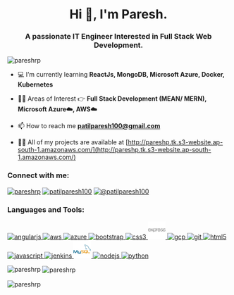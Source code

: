 <h1 align="center">Hi 👋, I'm Paresh.</h1>
<h3 align="center">A passionate IT Engineer Interested in Full Stack Web Development.</h3>

<p align="left"> <img src="https://komarev.com/ghpvc/?username=pareshrp" alt="pareshrp" /> </p>

- :computer: I’m currently learning **ReactJs, MongoDB, Microsoft Azure, Docker, Kubernetes**

- 👨‍💻 Areas of Interest :point_right: **Full Stack Development (MEAN/ MERN), Microsoft Azure:cloud:, AWS:cloud:**

- :mailbox: How to reach me **patilparesh100@gmail.com**

- 👨‍💻 All of my projects are available at [http://pareshp.tk.s3-website.ap-south-1.amazonaws.com/](http://pareshp.tk.s3-website.ap-south-1.amazonaws.com/)

<p align="left">
<h3 align="left">Connect with me:</h3>

<a href="https://linkedin.com/in/pareshrp" target="blank"><img align="center" src="https://raw.githubusercontent.com/rahuldkjain/github-profile-readme-generator/master/src/images/icons/Social/linked-in.svg" alt="pareshrp" height="30" width="40" /></a>
<a href="https://www.hackerrank.com/patilparesh100" target="blank"><img align="center" src="https://raw.githubusercontent.com/rahuldkjain/github-profile-readme-generator/master/src/images/icons/Social/hackerrank.svg" alt="patilparesh100" height="30" width="40" /></a>
<a href="https://www.hackerearth.com/@patilparesh100" target="blank"><img align="center" src="https://raw.githubusercontent.com/rahuldkjain/github-profile-readme-generator/master/src/images/icons/Social/hackerearth.svg" alt="@patilparesh100" height="30" width="40" /></a>
</p>

<h3 align="left">Languages and Tools:</h3>
<p align="left"> <a href="https://angular.io" target="_blank"> <img src="https://raw.githubusercontent.com/rahuldkjain/github-profile-readme-generator/master/src/images/icons/FrontendDevelopment/angularjs.svg" alt="angularjs" width="40" height="40"/> </a> 
<a href="https://aws.amazon.com" target="_blank"> <img src="https://raw.githubusercontent.com/rahuldkjain/github-profile-readme-generator/master/src/images/icons/Devops/aws.svg" alt="aws" width="40" height="40"/> </a> 
<a href="https://azure.microsoft.com/en-in/" target="_blank"> <img src="https://raw.githubusercontent.com/rahuldkjain/github-profile-readme-generator/master/src/images/icons/Devops/azure.svg" alt="azure" width="40" height="40"/> </a> 
<a href="https://getbootstrap.com" target="_blank"> <img src="https://raw.githubusercontent.com/rahuldkjain/github-profile-readme-generator/master/src/images/icons/FrontendDevelopment/bootstrap.svg" alt="bootstrap" width="40" height="40"/> </a> 
<a href="https://www.w3schools.com/css/" target="_blank"> <img src="https://raw.githubusercontent.com/rahuldkjain/github-profile-readme-generator/master/src/images/icons/FrontendDevelopment/css.svg" alt="css3" width="40" height="40"/> </a>
<a href="https://expressjs.com" target="_blank"> <img src="https://raw.githubusercontent.com/devicons/devicon/master/icons/express/express-original-wordmark.svg" alt="express" width="40" height="40"/> </a> 
<!-- <a href="https://www.figma.com/" target="_blank"> <img src="https://www.vectorlogo.zone/logos/figma/figma-icon.svg" alt="figma" width="40" height="40"/> </a> -->
<a href="https://cloud.google.com" target="_blank"> <img src="https://raw.githubusercontent.com/rahuldkjain/github-profile-readme-generator/master/src/images/icons/Devops/gcp.svg" alt="gcp" width="40" height="40"/> </a> 
<a href="https://git-scm.com/" target="_blank"> <img src="https://raw.githubusercontent.com/rahuldkjain/github-profile-readme-generator/master/src/images/icons/Other/git.svg" alt="git" width="40" height="40"/> </a> 
<a href="https://www.w3.org/html/" target="_blank"> <img src="https://raw.githubusercontent.com/rahuldkjain/github-profile-readme-generator/master/src/images/icons/FrontendDevelopment/html.svg" alt="html5" width="40" height="40"/> </a> 
<a href="https://developer.mozilla.org/en-US/docs/Web/JavaScript" target="_blank"> <img src="https://raw.githubusercontent.com/rahuldkjain/github-profile-readme-generator/master/src/images/icons/ProgrammingLanguages/javascript.svg" alt="javascript" width="40" height="40"/> </a> 
<a href="https://www.jenkins.io" target="_blank"> <img src="https://raw.githubusercontent.com/rahuldkjain/github-profile-readme-generator/master/src/images/icons/Devops/jenkins.svg" alt="jenkins" width="40" height="40"/> </a> 
<a href="https://www.mysql.com/" target="_blank"> <img src="https://raw.githubusercontent.com/devicons/devicon/master/icons/mysql/mysql-original-wordmark.svg" alt="mysql" width="40" height="40"/> </a> 
<a href="https://nodejs.org" target="_blank"> <img src="https://raw.githubusercontent.com/rahuldkjain/github-profile-readme-generator/master/src/images/icons/BackendDevelopment/nodejs.svg" alt="nodejs" width="40" height="40"/> </a> 
<a href="https://www.python.org" target="_blank"> <img src="https://raw.githubusercontent.com/rahuldkjain/github-profile-readme-generator/master/src/images/icons/ProgrammingLanguages/python.svg" alt="python" width="40" height="40"/> </a> </p>


<p><img align="left" src="https://github-readme-stats.vercel.app/api/top-langs?username=pareshrp&show_icons=true&locale=en&layout=compact" alt="pareshrp" /></p>

<p>&nbsp;<img align="center" src="https://github-readme-stats.vercel.app/api?username=pareshrp&show_icons=true&locale=en" alt="pareshrp" /></p>

<p><img align="center" src="https://github-readme-streak-stats.herokuapp.com/?user=pareshrp&" alt="pareshrp" /></p>
